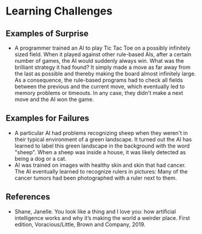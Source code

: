 # Learning Challenges

## Examples of Surprise

* A programmer trained an AI to play Tic Tac Toe on a possibly infinitely sized field. When it played against other rule-based AIs, after a certain number of games, the AI would suddenly always win. What was the brilliant strategy it had found? It simply made a move as far away from the last as possible and thereby making the board almost infinitely large. As a consequence, the rule-based programs had to check all fields between the previous and the current move, which eventually led to memory problems or timeouts. In any case, they didn't make a next move and the AI won the game.

## Examples for Failures

* A particular AI had problems recognizing sheep when they weren't in their typical environment of a green landscape. It turned out the AI has learned to label this green landscape in the background with the word "sheep". When a sheep was inside a house, it was likely detected as being a dog or a cat.
* AI was trained on images with healthy skin and skin that had cancer. The AI eventually learned to recognize rulers in pictures: Many of the cancer tumors had been photographed with a ruler next to them.

## References

* Shane, Janelle. You look like a thing and I love you: how artificial intelligence works and why it’s making the world a weirder place. First edition, Voracious/Little, Brown and Company, 2019.

